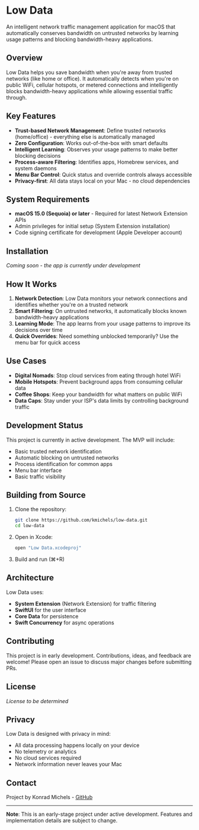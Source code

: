 # Low Data

An intelligent network traffic management application for macOS that automatically conserves bandwidth on untrusted networks by learning usage patterns and blocking bandwidth-heavy applications.

## Overview

Low Data helps you save bandwidth when you're away from trusted networks (like home or office). It automatically detects when you're on public WiFi, cellular hotspots, or metered connections and intelligently blocks bandwidth-heavy applications while allowing essential traffic through.

## Key Features

- **Trust-based Network Management**: Define trusted networks (home/office) - everything else is automatically managed
- **Zero Configuration**: Works out-of-the-box with smart defaults
- **Intelligent Learning**: Observes your usage patterns to make better blocking decisions
- **Process-aware Filtering**: Identifies apps, Homebrew services, and system daemons
- **Menu Bar Control**: Quick status and override controls always accessible
- **Privacy-first**: All data stays local on your Mac - no cloud dependencies

## System Requirements

- **macOS 15.0 (Sequoia) or later** - Required for latest Network Extension APIs
- Admin privileges for initial setup (System Extension installation)
- Code signing certificate for development (Apple Developer account)

## Installation

*Coming soon - the app is currently under development*

## How It Works

1. **Network Detection**: Low Data monitors your network connections and identifies whether you're on a trusted network
2. **Smart Filtering**: On untrusted networks, it automatically blocks known bandwidth-heavy applications
3. **Learning Mode**: The app learns from your usage patterns to improve its decisions over time
4. **Quick Overrides**: Need something unblocked temporarily? Use the menu bar for quick access

## Use Cases

- **Digital Nomads**: Stop cloud services from eating through hotel WiFi
- **Mobile Hotspots**: Prevent background apps from consuming cellular data
- **Coffee Shops**: Keep your bandwidth for what matters on public WiFi
- **Data Caps**: Stay under your ISP's data limits by controlling background traffic

## Development Status

This project is currently in active development. The MVP will include:

- Basic trusted network identification
- Automatic blocking on untrusted networks
- Process identification for common apps
- Menu bar interface
- Basic traffic visibility

## Building from Source

1. Clone the repository:
   ```bash
   git clone https://github.com/kmichels/low-data.git
   cd low-data
   ```

2. Open in Xcode:
   ```bash
   open "Low Data.xcodeproj"
   ```

3. Build and run (⌘+R)

## Architecture

Low Data uses:
- **System Extension** (Network Extension) for traffic filtering
- **SwiftUI** for the user interface
- **Core Data** for persistence
- **Swift Concurrency** for async operations

## Contributing

This project is in early development. Contributions, ideas, and feedback are welcome! Please open an issue to discuss major changes before submitting PRs.

## License

*License to be determined*

## Privacy

Low Data is designed with privacy in mind:
- All data processing happens locally on your device
- No telemetry or analytics
- No cloud services required
- Network information never leaves your Mac

## Contact

Project by Konrad Michels - [GitHub](https://github.com/kmichels)

---

**Note**: This is an early-stage project under active development. Features and implementation details are subject to change.